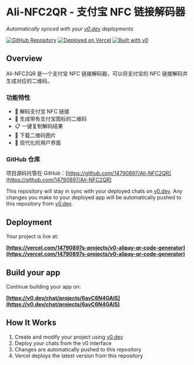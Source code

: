 # Ali-NFC2QR - 支付宝 NFC 链接解码器

*Automatically synced with your [v0.dev](https://v0.dev) deployments*

[![GitHub Repository](https://img.shields.io/badge/GitHub-Ali--NFC2QR-blue?style=for-the-badge&logo=github)](https://github.com/14790897/Ali-NFC2QR)
[![Deployed on Vercel](https://img.shields.io/badge/Deployed%20on-Vercel-black?style=for-the-badge&logo=vercel)](https://vercel.com/14790897s-projects/v0-alipay-qr-code-generator)
[![Built with v0](https://img.shields.io/badge/Built%20with-v0.dev-black?style=for-the-badge)](https://v0.dev/chat/projects/6avC6N4GAIS)

## Overview

Ali-NFC2QR 是一个支付宝 NFC 链接解码器，可以将支付宝的 NFC 链接解码并生成对应的二维码。

### 功能特性

- 🔗 解码支付宝 NFC 链接
- 📱 生成带有支付宝图标的二维码
- 📋 一键复制解码结果
- 💾 下载二维码图片
- 🎨 现代化的用户界面

### GitHub 仓库

项目源码托管在 GitHub：[https://github.com/14790897/Ali-NFC2QR](https://github.com/14790897/Ali-NFC2QR)

This repository will stay in sync with your deployed chats on [v0.dev](https://v0.dev).
Any changes you make to your deployed app will be automatically pushed to this repository from [v0.dev](https://v0.dev).

## Deployment

Your project is live at:

**[https://vercel.com/14790897s-projects/v0-alipay-qr-code-generator](https://vercel.com/14790897s-projects/v0-alipay-qr-code-generator)**

## Build your app

Continue building your app on:

**[https://v0.dev/chat/projects/6avC6N4GAIS](https://v0.dev/chat/projects/6avC6N4GAIS)**

## How It Works

1. Create and modify your project using [v0.dev](https://v0.dev)
2. Deploy your chats from the v0 interface
3. Changes are automatically pushed to this repository
4. Vercel deploys the latest version from this repository
